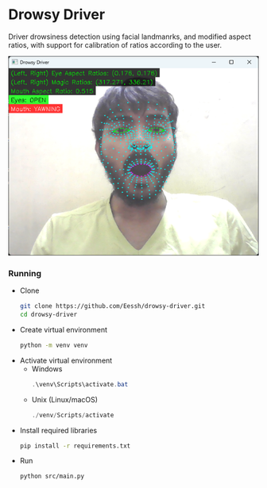 # Drowsy Driver

Driver drowsiness detection using facial landmanrks, and modified aspect ratios, with support for calibration of ratios according to the user.

![Yawning screenshot](screenshots/yawning.png)

### Running
- Clone
  ```bash
  git clone https://github.com/Eessh/drowsy-driver.git
  cd drowsy-driver
  ```
- Create virtual environment
  ```bash
  python -m venv venv
  ```
- Activate virtual environment
  - Windows
    ```powershell
    .\venv\Scripts\activate.bat
    ```
  - Unix (Linux/macOS)
    ```powershell
    ./venv/Scripts/activate
    ```
- Install required libraries
  ```bash
  pip install -r requirements.txt
  ```
- Run
  ```bash
  python src/main.py
  ```
